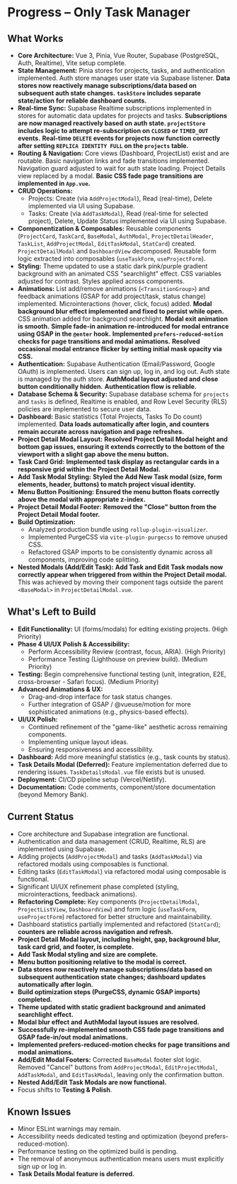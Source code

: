 # Progress – Only Task Manager

## What Works

- **Core Architecture:** Vue 3, Pinia, Vue Router, Supabase (PostgreSQL, Auth, Realtime), Vite setup complete.
- **State Management:** Pinia stores for projects, tasks, and authentication implemented. Auth store manages user state via Supabase listener. **Data stores now reactively manage subscriptions/data based on subsequent auth state changes.** **`taskStore` includes separate state/action for reliable dashboard counts.**
- **Real-time Sync:** Supabase Realtime subscriptions implemented in stores for automatic data updates for projects and tasks. **Subscriptions are now managed reactively based on auth state. `projectStore` includes logic to attempt re-subscription on `CLOSED` or `TIMED_OUT` events.** **Real-time `DELETE` events for projects now function correctly after setting `REPLICA IDENTITY FULL` on the `projects` table.**
- **Routing & Navigation:** Core views (Dashboard, ProjectList) exist and are routable. Basic navigation links and fade transitions implemented. Navigation guard adjusted to wait for auth state loading. Project Details view replaced by a modal. **Basic CSS fade page transitions are implemented in `App.vue`.**
- **CRUD Operations:**
  - Projects: Create (via `AddProjectModal`), Read (real-time), Delete implemented via UI using Supabase.
  - Tasks: Create (via `AddTaskModal`), Read (real-time for selected project), Delete, Update Status implemented via UI using Supabase.
- **Componentization & Composables:** Reusable components (`ProjectCard`, `TaskCard`, `BaseModal`, `AuthModal`, `ProjectDetailHeader`, `TaskList`, `AddProjectModal`, `EditTaskModal`, `StatCard`) created. `ProjectDetailModal` and `DashboardView` decomposed. Reusable form logic extracted into composables (`useTaskForm`, `useProjectForm`).
- **Styling:** Theme updated to use a static dark pink/purple gradient background with an animated CSS "searchlight" effect. CSS variables adjusted for contrast. Styles applied across components.
- **Animations:** List add/remove animations (`<TransitionGroup>`) and feedback animations (GSAP for add project/task, status change) implemented. Microinteractions (hover, click, focus) added. **Modal background blur effect implemented and fixed to persist while open.** CSS animation added for background searchlight. **Modal exit animation is smooth.** **Simple fade-in animation re-introduced for modal entrance using GSAP in the `@enter` hook.** **Implemented `prefers-reduced-motion` checks for page transitions and modal animations.** **Resolved occasional modal entrance flicker by setting initial mask opacity via CSS.**
- **Authentication:** Supabase Authentication (Email/Password, Google OAuth) is implemented. Users can sign up, log in, and log out. Auth state is managed by the auth store. **AuthModal layout adjusted and close button conditionally hidden.** **Authentication flow is reliable.**
- **Database Schema & Security:** Supabase database schema for `projects` and `tasks` is defined, Realtime is enabled, and Row Level Security (RLS) policies are implemented to secure user data.
- **Dashboard:** Basic statistics (Total Projects, Tasks To Do count) implemented. **Data loads automatically after login, and counters remain accurate across navigation and page refreshes.**
- **Project Detail Modal Layout:** **Resolved Project Detail Modal height and bottom gap issues, ensuring it extends correctly to the bottom of the viewport with a slight gap above the menu button.**
- **Task Card Grid:** **Implemented task display as rectangular cards in a responsive grid within the Project Detail Modal.**
- **Add Task Modal Styling:** **Styled the Add New Task modal (size, form elements, header, buttons) to match project visual identity.**
- **Menu Button Positioning:** **Ensured the menu button floats correctly above the modal with appropriate z-index.**
- **Project Detail Modal Footer:** **Removed the "Close" button from the Project Detail Modal footer.**
- **Build Optimization:**
  - Analyzed production bundle using `rollup-plugin-visualizer`.
  - Implemented PurgeCSS via `vite-plugin-purgecss` to remove unused CSS.
  - Refactored GSAP imports to be consistently dynamic across all components, improving code splitting.
- **Nested Modals (Add/Edit Task):** **Add Task and Edit Task modals now correctly appear when triggered from within the Project Detail modal.** This was achieved by moving their component tags outside the parent `<BaseModal>` in `ProjectDetailModal.vue`.

## What's Left to Build

- **Edit Functionality:** UI (forms/modals) for editing existing projects. (High Priority)
- **Phase 4 UI/UX Polish & Accessibility:**
  - Perform Accessibility Review (contrast, focus, ARIA). (High Priority)
  - Performance Testing (Lighthouse on preview build). (Medium Priority)
- **Testing:** Begin comprehensive functional testing (unit, integration, E2E, cross-browser - Safari focus). (Medium Priority)
- **Advanced Animations & UX:**
  - Drag-and-drop interface for task status changes.
  - Further integration of GSAP / @vueuse/motion for more sophisticated animations (e.g., physics-based effects).
- **UI/UX Polish:**
  - Continued refinement of the "game-like" aesthetic across remaining components.
  - Implementing unique layout ideas.
  - Ensuring responsiveness and accessibility.
- **Dashboard:** Add more meaningful statistics (e.g., task counts by status).
- **Task Details Modal (Deferred):** Feature implementation deferred due to rendering issues. `TaskDetailsModal.vue` file exists but is unused.
- **Deployment:** CI/CD pipeline setup (Vercel/Netlify).
- **Documentation:** Code comments, component/store documentation (beyond Memory Bank).

## Current Status

- Core architecture and Supabase integration are functional.
- Authentication and data management (CRUD, Realtime, RLS) are implemented using Supabase.
- Adding projects (`AddProjectModal`) and tasks (`AddTaskModal`) via refactored modals using composables is functional.
- Editing tasks (`EditTaskModal`) via refactored modal using composable is functional.
- Significant UI/UX refinement phase completed (styling, microinteractions, feedback animations).
- **Refactoring Complete:** Key components (`ProjectDetailModal`, `ProjectListView`, `DashboardView`) and form logic (`useTaskForm`, `useProjectForm`) refactored for better structure and maintainability.
- Dashboard statistics partially implemented and refactored (`StatCard`); **counters are reliable across navigation and refresh.**
- **Project Detail Modal layout, including height, gap, background blur, task card grid, and footer, is complete.**
- **Add Task Modal styling and size are complete.**
- **Menu button positioning relative to the modal is correct.**
- **Data stores now reactively manage subscriptions/data based on subsequent authentication state changes; dashboard updates automatically after login.**
- **Build optimization steps (PurgeCSS, dynamic GSAP imports) completed.**
- **Theme updated with static gradient background and animated searchlight effect.**
- **Modal blur effect and AuthModal layout issues are resolved.**
- **Successfully re-implemented smooth CSS fade page transitions and GSAP fade-in/out modal animations.**
- **Implemented prefers-reduced-motion checks for page transitions and modal animations.**
- **Add/Edit Modal Footers:** Corrected `BaseModal` footer slot logic. Removed "Cancel" buttons from `AddProjectModal`, `EditProjectModal`, `AddTaskModal`, and `EditTaskModal`, leaving only the confirmation button.
- **Nested Add/Edit Task Modals are now functional.**
- Focus shifts to **Testing & Polish**.

## Known Issues

- Minor ESLint warnings may remain.
- Accessibility needs dedicated testing and optimization (beyond prefers-reduced-motion).
- Performance testing on the optimized build is pending.
- The removal of anonymous authentication means users must explicitly sign up or log in.
- **Task Details Modal feature is deferred.**
